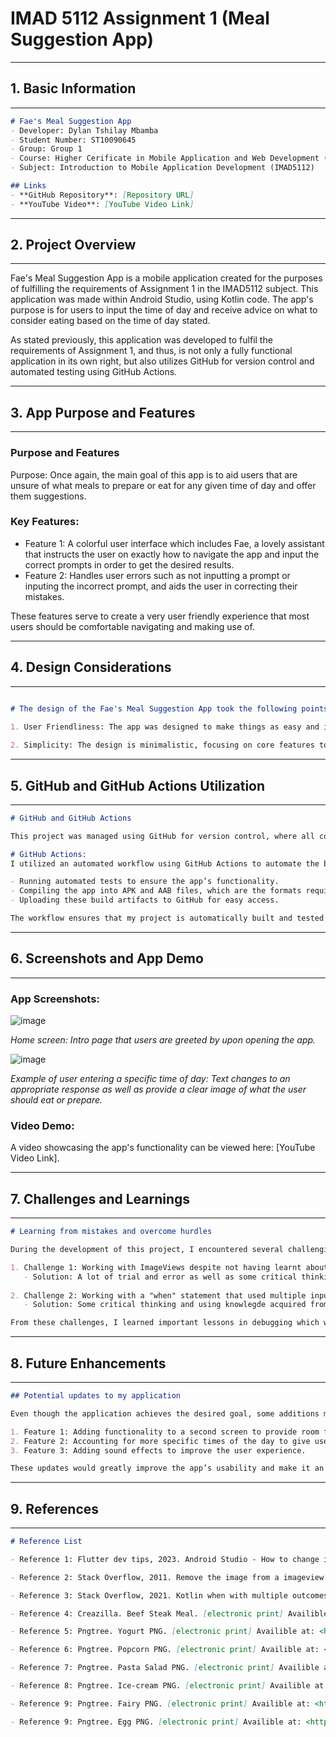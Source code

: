 # **IMAD 5112 Assignment 1 (Meal Suggestion App)**

---
## 1. Basic Information
---

```markdown
# Fae's Meal Suggestion App
- Developer: Dylan Tshilay Mbamba
- Student Number: ST10090645
- Group: Group 1
- Course: Higher Cerificate in Mobile Application and Web Development (HMAW0501)
- Subject: Introduction to Mobile Application Development (IMAD5112)

## Links
- **GitHub Repository**: [Repository URL]
- **YouTube Video**: [YouTube Video Link]
```
---
## 2. Project Overview
---
Fae's Meal Suggestion App is a mobile application created for the purposes of fulfilling the requirements of Assignment 1 in the IMAD5112 subject. This application was made within Android Studio, using Kotlin code. The app's purpose is for users to input the time of day and receive advice on what to consider eating based on the time of day stated.

As stated previously, this application was developed to fulfil the requirements of Assignment 1, and thus, is not only a fully functional application in its own right, but also utilizes GitHub for version control and automated testing using GitHub Actions.

---

## 3. App Purpose and Features
---------------------------

### Purpose and Features

Purpose:
Once again, the main goal of this app is to aid users that are unsure of what meals to prepare or eat for any given time of day and offer them suggestions.

### Key Features:
- Feature 1: A colorful user interface which includes Fae, a lovely assistant that instructs the user on exactly how to navigate the app and input the correct prompts in order to get the desired results.
- Feature 2: Handles user errors such as not inputting a prompt or inputing the incorrect prompt, and aids the user in correcting their mistakes.

These features serve to create a very user friendly experience that most users should be comfortable navigating and making use of.

---
## 4. Design Considerations
---

```markdown

# The design of the Fae's Meal Suggestion App took the following points in account:

1. User Friendliness: The app was designed to make things as easy and intuitive as possible for any type of user to navigate through effortlessly.
   
2. Simplicity: The design is minimalistic, focusing on core features to improve functionality and to give users an easy time.
```

---

## 5. GitHub and GitHub Actions Utilization

---
```markdown
# GitHub and GitHub Actions

This project was managed using GitHub for version control, where all code changes were committed and pushed regularly. GitHub enabled collaborative coding, allowing me to keep track of changes and maintain project integrity.

# GitHub Actions:
I utilized an automated workflow using GitHub Actions to automate the build and deployment process. This includes:

- Running automated tests to ensure the app’s functionality.
- Compiling the app into APK and AAB files, which are the formats required for distribution.
- Uploading these build artifacts to GitHub for easy access.

The workflow ensures that my project is automatically built and tested every time I push changes, and it simplifies the process of delivering the final APK/AAB files for submission.
```
---
## 6. Screenshots and App Demo
---

### App Screenshots:

![image](https://github.com/user-attachments/assets/7b42d79c-aea5-466d-837d-17ed8d441a11)

*Home screen: Intro page that users are greeted by upon opening the app.*

![image](https://github.com/user-attachments/assets/a024adf4-d28c-4a37-8504-64c35bdb8d40)

*Example of user entering a specific time of day: Text changes to an appropriate response as well as provide a clear image of what the user should eat or prepare.*

### Video Demo:
A video showcasing the app's functionality can be viewed here: [YouTube Video Link].

---
## 7. Challenges and Learnings
---

```markdown
# Learning from mistakes and overcome hurdles

During the development of this project, I encountered several challenging tasks, including:

1. Challenge 1: Working with ImageViews despite not having learnt about them in detail yet.
   - Solution: A lot of trial and error as well as some critical thinking and further independent research.
   
2. Challenge 2: Working with a "when" statement that used multiple inputs to produce the same output in order to account for users not capitalizing their prompts.
   - Solution: Some critical thinking and using knowlegde acquired from previous applications that I've developed.

From these challenges, I learned important lessons in debugging which will serve to shorten development time for future applications.
```
---

## 8. Future Enhancements

---

```markdown
## Potential updates to my application

Even though the application achieves the desired goal, some additions may be implemented to improve usefulness and aesthetic.

1. Feature 1: Adding functionality to a second screen to provide room for even more suggestions and images for any given time of day.
2. Feature 2: Accounting for more specific times of the day to give users more suggestions than currently available.
3. Feature 3: Adding sound effects to improve the user experience.

These updates would greatly improve the app’s usability and make it an overall better experience for users.
```

---

## 9. References

---

```markdown
# Reference List

- Reference 1: Flutter dev tips, 2023. Android Studio - How to change image on click. [video online] Available at: <https://www.youtube.com/watch?v=ZykCSjd9axk> [Accessed 15 March 2025].

- Reference 2: Stack Overflow, 2011. Remove the image from a imageview Android. [online] Available at: <https://stackoverflow.com/questions/6643432/remove-the-image-from-a-imageview-android>. [Accessed 15 March 2025].

- Reference 3: Stack Overflow, 2021. Kotlin when with multiple outcomes for each case. [online] Available at: <https://stackoverflow.com/questions/68781508/kotlin-when-with-multiple-outcomes-for-each-case>. [Accessed 15 March 2025].

- Reference 4: Creazilla. Beef Steak Meal. [electronic print] Availible at: <https://creazilla.com/media/clipart/34030/beef-steak-meal>. [Accessed 15 March 2025].

- Reference 5: Pngtree. Yogurt PNG. [electronic print] Availible at: <https://pngtree.com/so/yogurt>. [Accessed 15 March 2025].

- Reference 6: Pngtree. Popcorn PNG. [electronic print] Availible at: <https://pngtree.com/freepng/popcorn_7085531.html>. [Accessed 15 March 2025].

- Reference 7: Pngtree. Pasta Salad PNG. [electronic print] Availible at: <https://pngtree.com/free-png-vectors/pasta-salad-vector>. [Accessed 15 March 2025].

- Reference 8: Pngtree. Ice-cream PNG. [electronic print] Availible at: <https://pngtree.com/free-png-vectors/ice-cream-clipart>. [Accessed 15 March 2025].

- Reference 9: Pngtree. Fairy PNG. [electronic print] Availible at: <https://pngtree.com/so/fairy>. [Accessed 15 March 2025].

- Reference 9: Pngtree. Egg PNG. [electronic print] Availible at: <https://pngtree.com/so/egg-clipart>. [Accessed 15 March 2025].

```
